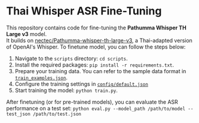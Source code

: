 # Thai Whisper ASR Fine-Tuning

This repository contains code for fine-tuning the **Pathumma Whisper TH Large v3** model.  
It builds on [nectec/Pathumma-whisper-th-large-v3](https://huggingface.co/nectec/Pathumma-whisper-th-large-v3), a Thai-adapted version of OpenAI's Whisper. To finetune model, you can follow the steps below:
1. Navigate to the `scripts` directory: `cd scripts`.
2. Install the required packages: `pip install -r requirements.txt`.
3. Prepare your training data. You can refer to the sample data format in [`train_examples.json`](train_examples.json).
4. Configure the training settings in [`config/default.json`](config/default.json)
5. Start training the model: `python train.py`.

After finetuning (or for pre-trained models), you can evaluate the ASR performance on a test set:
`python eval.py --model_path /path/to/model --test_json /path/to/test.json`

